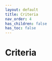 ```yaml
---
layout: default
title: Criteria
nav_order: 4
has_children: false
has_toc: false
---
```

# Criteria




<!-- Generated with mdsplit: https://github.com/alandefreitas/mdsplit -->
